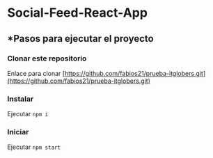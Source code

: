 # Social-Feed-React-App

## *Pasos para ejecutar el proyecto

### Clonar este repositorio

Enlace para clonar [https://github.com/fabios21/prueba-itglobers.git](https://github.com/fabios21/prueba-itglobers.git)

### Instalar

Ejecutar `npm i`

### Iniciar

Ejecutar `npm start`
